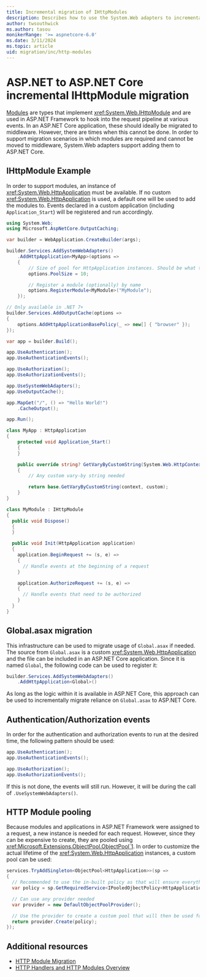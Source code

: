 ```yaml
---
title: Incremental migration of IHttpModules
description: Describes how to use the System.Web adapters to incrementally migrate IHttpModules
author: twsouthwick
ms.author: tasou
monikerRange: '>= aspnetcore-6.0'
ms.date: 3/11/2024
ms.topic: article
uid: migration/inc/http-modules
---
```


# ASP.NET to ASP.NET Core incremental IHttpModule migration

[Modules](../http-modules.md) are types that implement <xref:System.Web.IHttpModule> and are used in ASP.NET Framework to hook into the request pipeline at various events. In an ASP.NET Core application, these should ideally be migrated to middleware. However, there are times when this cannot be done. In order to support migration scenarios in which modules are required and cannot be moved to middleware, System.Web adapters support adding them to ASP.NET Core.

## IHttpModule Example

In order to support modules, an instance of <xref:System.Web.HttpApplication> must be available. If no custom <xref:System.Web.HttpApplication> is used, a default one will be used to add the modules to. Events declared in a custom application (including `Application_Start`) will be registered and run accordingly.

```csharp
using System.Web;
using Microsoft.AspNetCore.OutputCaching;

var builder = WebApplication.CreateBuilder(args);

builder.Services.AddSystemWebAdapters()
    .AddHttpApplication<MyApp>(options =>
    {
        // Size of pool for HttpApplication instances. Should be what the expected concurrent requests will be
        options.PoolSize = 10;

        // Register a module (optionally) by name
        options.RegisterModule<MyModule>("MyModule");
    });

// Only available in .NET 7+
builder.Services.AddOutputCache(options =>
{
    options.AddHttpApplicationBasePolicy(_ => new[] { "browser" });
});

var app = builder.Build();

app.UseAuthentication();
app.UseAuthenticationEvents();

app.UseAuthorization();
app.UseAuthorizationEvents();

app.UseSystemWebAdapters();
app.UseOutputCache();

app.MapGet("/", () => "Hello World!")
    .CacheOutput();

app.Run();

class MyApp : HttpApplication
{
    protected void Application_Start()
    {
    }

    public override string? GetVaryByCustomString(System.Web.HttpContext context, string custom)
    {
        // Any custom vary-by string needed

        return base.GetVaryByCustomString(context, custom);
    }
}

class MyModule : IHttpModule
{
  public void Dispose()
  {
  }

  public void Init(HttpApplication application)
  {
    application.BeginRequest += (s, e) =>
    {
      // Handle events at the beginning of a request
    }

    application.AuthorizeRequest += (s, e) =>
    {
      // Handle events that need to be authorized
    }
  }
}
```

## Global.asax migration

This infrastructure can be used to migrate usage of `Global.asax` if needed. The source from `Global.asax` is a custom <xref:System.Web.HttpApplication> and the file can be included in an ASP.NET Core application. Since it is named `Global`, the following code can be used to register it:

```csharp
builder.Services.AddSystemWebAdapters()
    .AddHttpApplication<Global>()
```

As long as the logic within it is available in ASP.NET Core, this approach can be used to incrementally migrate reliance on `Global.asax` to ASP.NET Core.

## Authentication/Authorization events

In order for the authentication and authorization events to run at the desired time, the following pattern should be used:

```csharp
app.UseAuthentication();
app.UseAuthenticationEvents();

app.UseAuthorization();
app.UseAuthorizationEvents();
```

If this is not done, the events will still run. However, it will be during the call of `.UseSystemWebAdapters()`.

## HTTP Module pooling

 Because modules and applications in ASP.NET Framework were assigned to a request, a new instance is needed for each request. However, since they can be expensive to create, they are pooled using <xref:Microsoft.Extensions.ObjectPool.ObjectPool`1>. In order to customize the actual lifetime of the <xref:System.Web.HttpApplication> instances, a custom pool can be used:

```csharp
services.TryAddSingleton<ObjectPool<HttpApplication>>(sp =>
{
  // Recommended to use the in-built policy as that will ensure everything is initialized correctly and is not intended to be replaced
  var policy = sp.GetRequiredService<IPooledOjbectPolicy<HttpApplication>>()

  // Can use any provider needed
  var provider = new DefaultObjectPoolProvider();

  // Use the provider to create a custom pool that will then be used for the application.
  return provider.Create(policy);
});
```

## Additional resources

* [HTTP Module Migration](../http-modules.md)
* [HTTP Handlers and HTTP Modules Overview](/iis/configuration/system.webserver/)